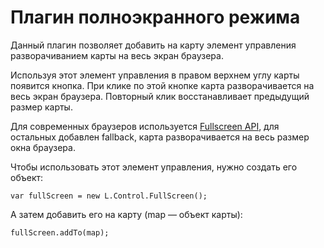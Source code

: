 Плагин полноэкранного режима
====================================

Данный плагин позволяет добавить на карту элемент управления разворачиванием карты на весь экран браузера. 

Используя этот элемент управления в правом верхнем углу карты появится кнопка. При клике по этой кнопке карта разворачивается на весь экран браузера. Повторный клик восстанавливает предыдущий размер карты. 

Для современных браузеров используется [Fullscreen API](http://www.w3.org/TR/fullscreen/), для остальных добавлен fallback, карта разворачивается на весь размер окна браузера.

Чтобы использовать этот элемент управления, нужно создать его объект:

   `var fullScreen = new L.Control.FullScreen();`

А затем добавить его на карту (map — объект карты):

  `fullScreen.addTo(map);`
